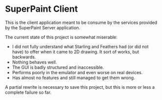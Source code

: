 # SuperPaint Client

This is the client application meant to be consume by the services provided by the SuperPaint Server application.

The current state of this project is somewhat miserable:

- I did not fully understand what Starling and Feathers had (or did not have) to offer when it came to 2D drawing. It sort of works, but backwards.
- Nothing behaves well.
- The GUI is badly structured and inaccessible.
- Performs poorly in the emulator and even worse on real devices.
- Has almost no features and still managed to get them wrong.

A partial rewrite is necessary to save this project, but this is more or less a complete failure so far.
